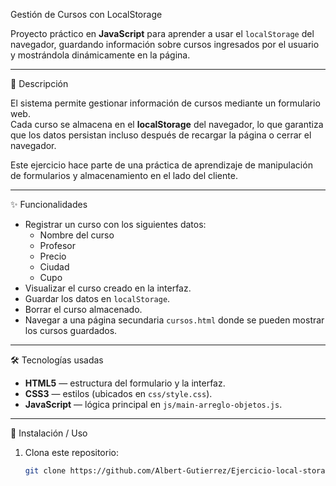 Gestión de Cursos con LocalStorage

Proyecto práctico en **JavaScript** para aprender a usar el `localStorage` del navegador, guardando información sobre cursos ingresados por el usuario y mostrándola dinámicamente en la página.

---

📌 Descripción

El sistema permite gestionar información de cursos mediante un formulario web.  
Cada curso se almacena en el **localStorage** del navegador, lo que garantiza que los datos persistan incluso después de recargar la página o cerrar el navegador.

Este ejercicio hace parte de una práctica de aprendizaje de manipulación de formularios y almacenamiento en el lado del cliente.

---

✨ Funcionalidades

- Registrar un curso con los siguientes datos:
  - Nombre del curso  
  - Profesor  
  - Precio  
  - Ciudad  
  - Cupo  
- Visualizar el curso creado en la interfaz.  
- Guardar los datos en `localStorage`.  
- Borrar el curso almacenado.  
- Navegar a una página secundaria `cursos.html` donde se pueden mostrar los cursos guardados.  

---

🛠️ Tecnologías usadas

- **HTML5** — estructura del formulario y la interfaz.  
- **CSS3** — estilos (ubicados en `css/style.css`).  
- **JavaScript** — lógica principal en `js/main-arreglo-objetos.js`.  

---

🚀 Instalación / Uso

1. Clona este repositorio:

   ```bash
   git clone https://github.com/Albert-Gutierrez/Ejercicio-local-storage.git
